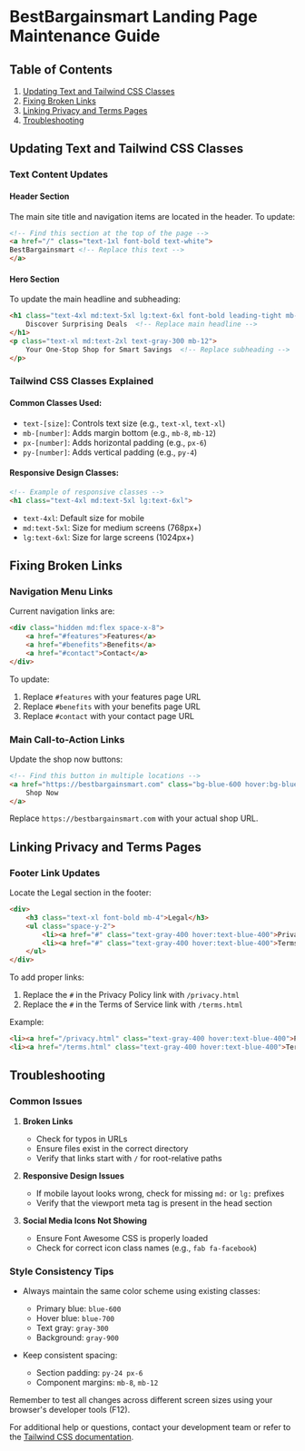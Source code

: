# BestBargainsmart Landing Page Maintenance Guide

## Table of Contents
1. [Updating Text and Tailwind CSS Classes](#updating-text-and-tailwind-css-classes)
2. [Fixing Broken Links](#fixing-broken-links)
3. [Linking Privacy and Terms Pages](#linking-privacy-and-terms-pages)
4. [Troubleshooting](#troubleshooting)

## Updating Text and Tailwind CSS Classes

### Text Content Updates

#### Header Section
The main site title and navigation items are located in the header. To update:

```html
<!-- Find this section at the top of the page -->
<a href="/" class="text-1xl font-bold text-white">
BestBargainsmart <!-- Replace this text -->
</a>
```

#### Hero Section
To update the main headline and subheading:

```html
<h1 class="text-4xl md:text-5xl lg:text-6xl font-bold leading-tight mb-8">
    Discover Surprising Deals  <!-- Replace main headline -->
</h1>
<p class="text-xl md:text-2xl text-gray-300 mb-12">
    Your One-Stop Shop for Smart Savings  <!-- Replace subheading -->
</p>
```

### Tailwind CSS Classes Explained

#### Common Classes Used:
- `text-[size]`: Controls text size (e.g., `text-xl`, `text-xl`)
- `mb-[number]`: Adds margin bottom (e.g., `mb-8`, `mb-12`)
- `px-[number]`: Adds horizontal padding (e.g., `px-6`)
- `py-[number]`: Adds vertical padding (e.g., `py-4`)

#### Responsive Design Classes:
```html
<!-- Example of responsive classes -->
<h1 class="text-4xl md:text-5xl lg:text-6xl">
```
- `text-4xl`: Default size for mobile
- `md:text-5xl`: Size for medium screens (768px+)
- `lg:text-6xl`: Size for large screens (1024px+)

## Fixing Broken Links

### Navigation Menu Links
Current navigation links are:

```html
<div class="hidden md:flex space-x-8">
    <a href="#features">Features</a>
    <a href="#benefits">Benefits</a>
    <a href="#contact">Contact</a>
</div>
```

To update:
1. Replace `#features` with your features page URL
2. Replace `#benefits` with your benefits page URL
3. Replace `#contact` with your contact page URL

### Main Call-to-Action Links
Update the shop now buttons:

```html
<!-- Find this button in multiple locations -->
<a href="https://bestbargainsmart.com" class="bg-blue-600 hover:bg-blue-700">
    Shop Now
</a>
```

Replace `https://bestbargainsmart.com` with your actual shop URL.

## Linking Privacy and Terms Pages

### Footer Link Updates
Locate the Legal section in the footer:

```html
<div>
    <h3 class="text-xl font-bold mb-4">Legal</h3>
    <ul class="space-y-2">
        <li><a href="#" class="text-gray-400 hover:text-blue-400">Privacy Policy</a></li>
        <li><a href="#" class="text-gray-400 hover:text-blue-400">Terms of Service</a></li>
    </ul>
</div>
```

To add proper links:
1. Replace the `#` in the Privacy Policy link with `/privacy.html`
2. Replace the `#` in the Terms of Service link with `/terms.html`

Example:
```html
<li><a href="/privacy.html" class="text-gray-400 hover:text-blue-400">Privacy Policy</a></li>
<li><a href="/terms.html" class="text-gray-400 hover:text-blue-400">Terms of Service</a></li>
```

## Troubleshooting

### Common Issues

1. **Broken Links**
   - Check for typos in URLs
   - Ensure files exist in the correct directory
   - Verify that links start with `/` for root-relative paths

2. **Responsive Design Issues**
   - If mobile layout looks wrong, check for missing `md:` or `lg:` prefixes
   - Verify that the viewport meta tag is present in the head section

3. **Social Media Icons Not Showing**
   - Ensure Font Awesome CSS is properly loaded
   - Check for correct icon class names (e.g., `fab fa-facebook`)

### Style Consistency Tips

- Always maintain the same color scheme using existing classes:
  - Primary blue: `blue-600`
  - Hover blue: `blue-700`
  - Text gray: `gray-300`
  - Background: `gray-900`

- Keep consistent spacing:
  - Section padding: `py-24 px-6`
  - Component margins: `mb-8`, `mb-12`

Remember to test all changes across different screen sizes using your browser's developer tools (F12).

For additional help or questions, contact your development team or refer to the [Tailwind CSS documentation](https://tailwindcss.com/docs).
